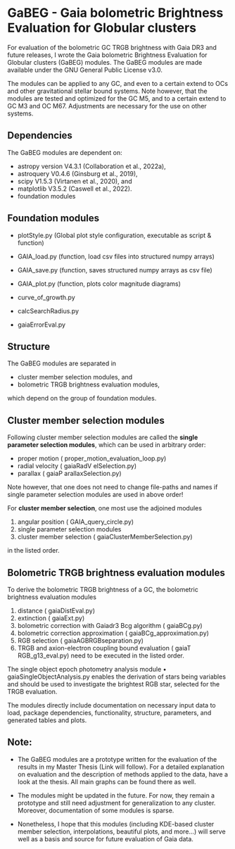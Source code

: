 # GaBEG - Gaia bolometric Brightness Evaluation for Globular clusters 

For evaluation of the bolometric GC TRGB brightness with Gaia DR3 and future releases, I
wrote the Gaia bolometric Brightness Evaluation for Globular clusters (GaBEG) modules.
The GaBEG modules are made available under the GNU General Public License v3.0. 

The modules can be applied to any GC, and even to a
certain extend to OCs and other gravitational stellar bound systems. Note however, that the
modules are tested and optimized for the GC M5, and to a certain extend to GC M3 and OC
M67. Adjustments are necessary for the use on other systems. 

## Dependencies
The GaBEG modules are dependent on: 
-  astropy version V4.3.1 (Collaboration et al., 2022a), 
-  astroquery V0.4.6 (Ginsburg et al., 2019), 
-  scipy V1.5.3 (Virtanen et al., 2020), and
-  matplotlib V3.5.2 (Caswell et al., 2022).
-  foundation modules

## Foundation modules

-   plotStyle.py (Global plot style configuration, executable as script & function)
-   GAIA_load.py (function, load csv files into structured numpy arrays)
-   GAIA_save.py (function, saves structured numpy arrays as csv file)
-   GAIA_plot.py (function, plots color magnitude diagrams)

-   curve_of_growth.py
-   calcSearchRadius.py 
-   gaiaErrorEval.py


## Structure
The GaBEG modules are separated in 

-  cluster member selection modules, and 
-  bolometric TRGB brightness evaluation modules, 

which depend on the group of foundation modules.


## Cluster member selection modules
Following cluster member selection modules are called the **single parameter selection
modules**, which can be used in arbitrary order:

-  proper motion    ( proper_motion_evaluation_loop.py)
-  radial velocity  ( gaiaRadV elSelection.py)
-  parallax         ( gaiaP arallaxSelection.py)

Note however, that one does not need to change file-paths and names if single parameter selection modules are used in above order!

For **cluster member selection**, one most use the adjoined modules

1) angular position ( GAIA_query_circle.py)
2) single parameter selection modules
3) cluster member selection ( gaiaClusterMemberSelection.py)

in the listed order.



## Bolometric TRGB brightness evaluation modules
To derive the bolometric TRGB brightness of a GC, the bolometric brightness evaluation modules

1) distance         ( gaiaDistEval.py)
2) extinction       ( gaiaExt.py)
3) bolometric correction with Gaiadr3 Bcg algorithm   ( gaiaBCg.py)
4) bolometric correction approximation                ( gaiaBCg_approximation.py)
5) RGB selection    ( gaiaAGBRGBseparation.py)
6) TRGB and axion-electron coupling bound evaluation  ( gaiaT RGB_g13_eval.py)
need to be executed in the listed order. 

The single object epoch photometry analysis module
• gaiaSingleObjectAnalysis.py 
enables the derivation of stars being variables and should be used to investigate the brightest RGB star, selected for the TRGB evaluation. 

The modules directly include documentation on necessary input data to load, package
dependencies, functionality, structure, parameters, and generated tables and plots.




## Note: 

-  The GaBEG modules are a prototype written for the evaluation of the results in my Master Thesis (Link will follow). For a detailed explanation on evaluation and the description of methods applied to the data, have a look at the thesis. All main graphs can be found there as well. 

-  The modules might be updated in the future. For now, they remain a prototype and still need adjustment for generalization to any cluster. Moreover, documentation of some modules is sparse.
-  Nonetheless, I hope that this modules (including KDE-based cluster member selection, interpolations, beautiful plots, and more...) will serve well as a basis and source for future evaluation of Gaia data. 
